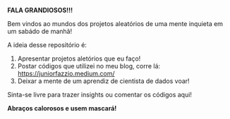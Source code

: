 **FALA GRANDIOSOS!!!**

Bem vindos ao mundos dos projetos aleatórios de uma mente inquieta em um sabádo de manhã!

A ideia desse repositório é:
1. Apresentar projetos aletórios que eu faço!
2. Postar códigos que utilizei no meu blog, corre lá: https://juniorfazzio.medium.com/
3. Deixar a mente de um aprendiz de cientista de dados voar!

Sinta-se livre para trazer insights ou comentar os códigos aqui!

**Abraços calorosos e usem mascará!**
